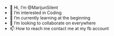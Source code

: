 - 👋 Hi, I’m @MarijunSilent
- 👀 I’m interested in Coding
- 🌱 I’m currently learning at the beginning 
- 💞️ I’m looking to collaborate on everywhere
- 📫 How to reach me contact me at my fb account

<!---
MarijunSilent/MarijunSilent is a ✨ special ✨ repository because its `README.md` (this file) appears on your GitHub profile.
You can click the Preview link to take a look at your changes.
--->
